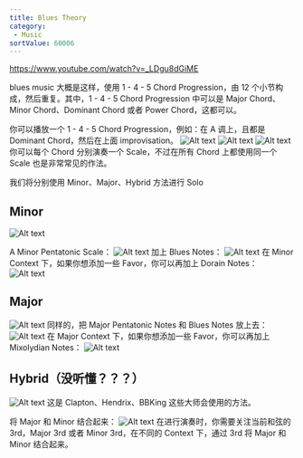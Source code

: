 ```yaml
---
title: Blues Theory
category:
 - Music
sortValue: 60006
---
```


https://www.youtube.com/watch?v=_LDgu8dGiME

blues music 大概是这样，使用 1 - 4 - 5 Chord Progression，由 12 个小节构成，然后重复。其中，1 - 4 - 5 Chord Progression 中可以是 Major Chord、Minor Chord、Dominant Chord 或者 Power Chord，这都可以。

你可以播放一个 1 - 4 - 5 Chord Progression，例如：在 A 调上，且都是 Dominant Chord，然后在上面 improvisation。
![Alt text](image.png)
![Alt text](image-1.png)
![Alt text](image-2.png)
你可以每个 Chord 分别演奏一个 Scale，不过在所有 Chord 上都使用同一个 Scale 也是非常常见的作法。

我们将分别使用 Minor、Major、Hybrid 方法进行 Solo

## Minor

![Alt text](image-3.png)

A Minor Pentatonic Scale：
![Alt text](image-4.png)
加上 Blues Notes：
![Alt text](image-5.png)
在 Minor Context 下，如果你想添加一些 Favor，你可以再加上 Dorain Notes：
![Alt text](image-7.png)

## Major

![Alt text](image-6.png)
同样的，把 Major Pentatonic Notes 和 Blues Notes 放上去：
![Alt text](image-8.png)
在 Major Context 下，如果你想添加一些 Favor，你可以再加上 Mixolydian Notes：
![Alt text](image-9.png)

## Hybrid（没听懂？？？）

![Alt text](image-10.png)
这是 Clapton、Hendrix、BBKing 这些大师会使用的方法。

将 Major 和 Minor 结合起来：
![Alt text](image-11.png)
在进行演奏时，你需要关注当前和弦的 3rd，Major 3rd 或者 Minor 3rd，在不同的 Context 下，通过 3rd 将 Major 和 Minor 结合起来。
